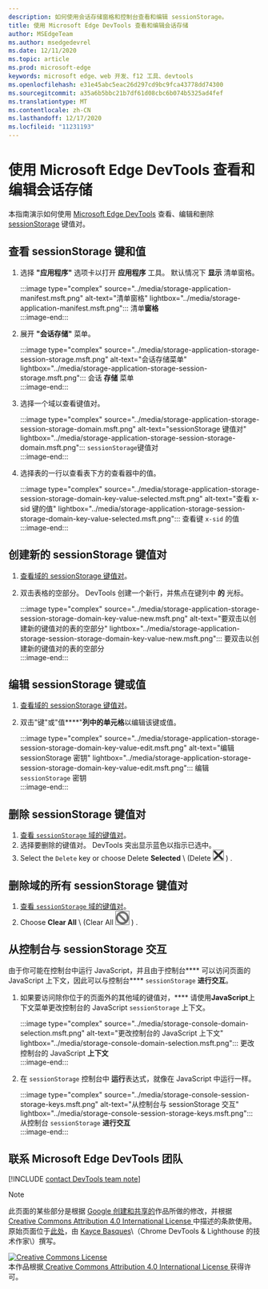 ```yaml
---
description: 如何使用会话存储窗格和控制台查看和编辑 sessionStorage。
title: 使用 Microsoft Edge DevTools 查看和编辑会话存储
author: MSEdgeTeam
ms.author: msedgedevrel
ms.date: 12/11/2020
ms.topic: article
ms.prod: microsoft-edge
keywords: microsoft edge、web 开发、f12 工具、devtools
ms.openlocfilehash: e31e45abc5eac26d297cd9bc9fca43778dd74300
ms.sourcegitcommit: a35a6b5bbc21b7df61d08cbc6b074b5325ad4fef
ms.translationtype: MT
ms.contentlocale: zh-CN
ms.lasthandoff: 12/17/2020
ms.locfileid: "11231193"
---
```

<!-- Copyright Kayce Basques 

   Licensed under the Apache License, Version 2.0 (the "License");
   you may not use this file except in compliance with the License.
   You may obtain a copy of the License at

       https://www.apache.org/licenses/LICENSE-2.0

   Unless required by applicable law or agreed to in writing, software
   distributed under the License is distributed on an "AS IS" BASIS,
   WITHOUT WARRANTIES OR CONDITIONS OF ANY KIND, either express or implied.
   See the License for the specific language governing permissions and
   limitations under the License.  -->

# 使用 Microsoft Edge DevTools 查看和编辑会话存储  

本指南演示如何使用 [Microsoft Edge DevTools][MicrosoftEdgeDevTools] 查看、编辑和删除 [sessionStorage][MDNSessionStorage] 键值对。  

## 查看 sessionStorage 键和值  

1.  选择 **"应用程序"** 选项卡以打开 **应用程序** 工具。  默认情况下 **显示** 清单窗格。  
    
    :::image type="complex" source="../media/storage-application-manifest.msft.png" alt-text="清单窗格" lightbox="../media/storage-application-manifest.msft.png":::
       清单**窗格**  
    :::image-end:::  
    
1.  展开 **"会话存储"** 菜单。  
    
    :::image type="complex" source="../media/storage-application-storage-session-storage.msft.png" alt-text="会话存储菜单" lightbox="../media/storage-application-storage-session-storage.msft.png":::
       会话 **存储** 菜单  
    :::image-end:::  
    
1.  选择一个域以查看键值对。  
    
    :::image type="complex" source="../media/storage-application-storage-session-storage-domain.msft.png" alt-text="sessionStorage 键值对" lightbox="../media/storage-application-storage-session-storage-domain.msft.png":::
       `sessionStorage`键值对  
    :::image-end:::  
    
1.  选择表的一行以查看表下方的查看器中的值。  
    
    :::image type="complex" source="../media/storage-application-storage-session-storage-domain-key-value-selected.msft.png" alt-text="查看 x-sid 键的值" lightbox="../media/storage-application-storage-session-storage-domain-key-value-selected.msft.png":::
       查看键 `x-sid` 的值  
    :::image-end:::  
    
## 创建新的 sessionStorage 键值对  

1.  [查看域的 sessionStorage 键值对](#view-sessionstorage-keys-and-values)。  
1.  双击表格的空部分。  DevTools 创建一个新行，并焦点在键列中 **的** 光标。  
    
    :::image type="complex" source="../media/storage-application-storage-session-storage-domain-key-value-new.msft.png" alt-text="要双击以创建新的键值对的表的空部分" lightbox="../media/storage-application-storage-session-storage-domain-key-value-new.msft.png":::
       要双击以创建新的键值对的表的空部分  
    :::image-end:::  
    
## 编辑 sessionStorage 键或值  

1.  [查看域的 sessionStorage 键值对](#view-sessionstorage-keys-and-values)。  
1.  双击"键"或"值****"**列中的单元格**以编辑该键或值。  
    
    :::image type="complex" source="../media/storage-application-storage-session-storage-domain-key-value-edit.msft.png" alt-text="编辑 sessionStorage 密钥" lightbox="../media/storage-application-storage-session-storage-domain-key-value-edit.msft.png":::
       编辑 `sessionStorage` 密钥  
    :::image-end:::  
    
## 删除 sessionStorage 键值对  

1.  [查看 `sessionStorage` 域的键值对](#view-sessionstorage-keys-and-values)。  
1.  选择要删除的键值对。  DevTools 突出显示蓝色以指示已选中。  
1.  Select the `Delete` key or choose Delete **Selected** \ (Delete ![ Selected ][ImageDeleteIcon] \) .  
    
## 删除域的所有 sessionStorage 键值对  

1.  [查看 `sessionStorage` 域的键值对](#view-sessionstorage-keys-and-values)。  
1.  Choose **Clear All** \ (Clear All ![ ][ImageClearIcon] \) .  
    
## 从控制台与 sessionStorage 交互  

由于你可能在控制台中运行 JavaScript，并且由于控制台**** 可以访问页面的 JavaScript 上下文，因此可以与控制台**** `sessionStorage` **进行交互**。  

1.  如果要访问除你位于的页面外的其他域的键值对，**** 请使用**JavaScript**上下文菜单更改控制台的 JavaScript `sessionStorage` 上下文。  
    
    :::image type="complex" source="../media/storage-console-domain-selection.msft.png" alt-text="更改控制台的 JavaScript 上下文" lightbox="../media/storage-console-domain-selection.msft.png":::
       更改控制台的 JavaScript **上下文**  
    :::image-end:::  
    
1.  在 `sessionStorage` 控制台中 **运行**表达式，就像在 JavaScript 中运行一样。  
    
    :::image type="complex" source="../media/storage-console-session-storage-keys.msft.png" alt-text="从控制台与 sessionStorage 交互" lightbox="../media/storage-console-session-storage-keys.msft.png":::
       从控制台 `sessionStorage` **进行交互**  
    :::image-end:::  
    
## 联系 Microsoft Edge DevTools 团队  

[!INCLUDE [contact DevTools team note](../includes/contact-devtools-team-note.md)]  

<!-- image links -->  

[ImageClearIcon]: ../media/clear-icon.msft.png  
[ImageDeleteIcon]: ../media/delete-icon.msft.png  

<!-- links -->  

[MicrosoftEdgeDevTools]: ../../devtools-guide-chromium/index.md "Microsoft Edge (Chromium) 开发人员工具 |Microsoft Docs"  

[MDNSessionStorage]: https://developer.mozilla.org/docs/Web/API/Window/sessionStorage "Window.sessionStorage |MDN"  

> [!NOTE]
> 此页面的某些部分是根据 [Google 创建和共享的][GoogleSitePolicies]作品所做的修改，并根据[ Creative Commons Attribution 4.0 International License ][CCA4IL]中描述的条款使用。  
> 原始页面位于[此处](https://developers.google.com/web/tools/chrome-devtools/storage/sessionstorage)，由 [Kayce Basques][KayceBasques]\（Chrome DevTools \& Lighthouse 的技术作家\）撰写。  

[![Creative Commons License][CCby4Image]][CCA4IL]  
本作品根据[ Creative Commons Attribution 4.0 International License ][CCA4IL]获得许可。  

[CCA4IL]: https://creativecommons.org/licenses/by/4.0  
[CCby4Image]: https://i.creativecommons.org/l/by/4.0/88x31.png  
[GoogleSitePolicies]: https://developers.google.com/terms/site-policies  
[KayceBasques]: https://developers.google.com/web/resources/contributors/kaycebasques  
